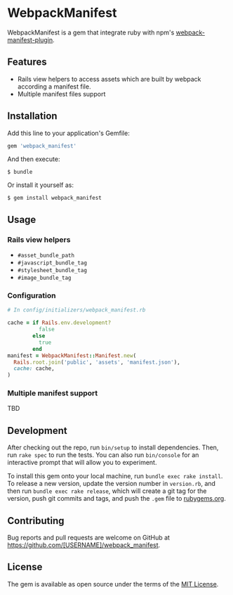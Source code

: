# WebpackManifest

WebpackManifest is a gem that integrate ruby with npm's [webpack-manifest-plugin](https://www.npmjs.com/package/webpack-manifest-plugin).

## Features

* Rails view helpers to access assets which are built by webpack according a manifest file.
* Multiple manifest files support

## Installation

Add this line to your application's Gemfile:

```ruby
gem 'webpack_manifest'
```

And then execute:

    $ bundle

Or install it yourself as:

    $ gem install webpack_manifest

## Usage

### Rails view helpers

* `#asset_bundle_path`
* `#javascript_bundle_tag`
* `#stylesheet_bundle_tag`
* `#image_bundle_tag`

### Configuration

```rb
# In config/initializers/webpack_manifest.rb

cache = if Rails.env.development?
          false
        else
          true
        end
manifest = WebpackManifest::Manifest.new(
  Rails.root.join('public', 'assets', 'manifest.json'),
  cache: cache,
)
```


### Multiple manifest support

TBD

## Development

After checking out the repo, run `bin/setup` to install dependencies. Then, run `rake spec` to run the tests. You can also run `bin/console` for an interactive prompt that will allow you to experiment.

To install this gem onto your local machine, run `bundle exec rake install`. To release a new version, update the version number in `version.rb`, and then run `bundle exec rake release`, which will create a git tag for the version, push git commits and tags, and push the `.gem` file to [rubygems.org](https://rubygems.org).

## Contributing

Bug reports and pull requests are welcome on GitHub at https://github.com/[USERNAME]/webpack_manifest.

## License

The gem is available as open source under the terms of the [MIT License](https://opensource.org/licenses/MIT).
